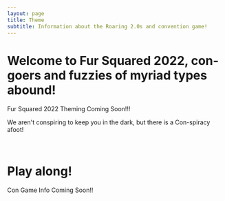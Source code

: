 ```yaml
---
layout: page
title: Theme
subtitle: Information about the Roaring 2.0s and convention game!
---
```


# Welcome to Fur Squared 2022, con-goers and fuzzies of myriad types abound\!

Fur Squared 2022 Theming Coming Soon\!\!\!

We aren't conspiring to keep you in the dark, but there is a Con-spiracy afoot\!

&nbsp;

# Play along\!

Con Game Info Coming Soon\!\!
